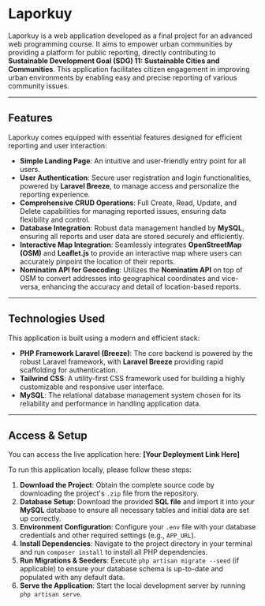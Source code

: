 # Laporkuy

Laporkuy is a web application developed as a final project for an advanced web programming course. It aims to empower urban communities by providing a platform for public reporting, directly contributing to **Sustainable Development Goal (SDG) 11: Sustainable Cities and Communities**. This application facilitates citizen engagement in improving urban environments by enabling easy and precise reporting of various community issues.

---

## Features

Laporkuy comes equipped with essential features designed for efficient reporting and user interaction:

* **Simple Landing Page**: An intuitive and user-friendly entry point for all users.
* **User Authentication**: Secure user registration and login functionalities, powered by **Laravel Breeze**, to manage access and personalize the reporting experience.
* **Comprehensive CRUD Operations**: Full Create, Read, Update, and Delete capabilities for managing reported issues, ensuring data flexibility and control.
* **Database Integration**: Robust data management handled by **MySQL**, ensuring all reports and user data are stored securely and efficiently.
* **Interactive Map Integration**: Seamlessly integrates **OpenStreetMap (OSM)** and **Leaflet.js** to provide an interactive map where users can accurately pinpoint the location of their reports.
* **Nominatim API for Geocoding**: Utilizes the **Nominatim API** on top of OSM to convert addresses into geographical coordinates and vice-versa, enhancing the accuracy and detail of location-based reports.

---

## Technologies Used

This application is built using a modern and efficient stack:

* **PHP Framework Laravel (Breeze)**: The core backend is powered by the robust Laravel framework, with **Laravel Breeze** providing rapid scaffolding for authentication.
* **Tailwind CSS**: A utility-first CSS framework used for building a highly customizable and responsive user interface.
* **MySQL**: The relational database management system chosen for its reliability and performance in handling application data.

---

## Access & Setup

You can access the live application here: **[Your Deployment Link Here]**

To run this application locally, please follow these steps:

1.  **Download the Project**: Obtain the complete source code by downloading the project's `.zip` file from the repository.
2.  **Database Setup**: Download the provided **SQL file** and import it into your **MySQL** database to ensure all necessary tables and initial data are set up correctly.
3.  **Environment Configuration**: Configure your `.env` file with your database credentials and other required settings (e.g., `APP_URL`).
4.  **Install Dependencies**: Navigate to the project directory in your terminal and run `composer install` to install all PHP dependencies.
5.  **Run Migrations & Seeders**: Execute `php artisan migrate --seed` (if applicable) to ensure your database schema is up-to-date and populated with any default data.
6.  **Serve the Application**: Start the local development server by running `php artisan serve`.
